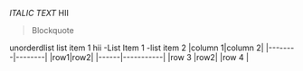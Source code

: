 *ITALIC TEXT*
HII
>Blockquote

unorderdlist
list item 1
hii
-List Item 1
-list item 2
|column 1|column 2|
|--------|--------|
|row1|row2|
|------|-----------|
|row    3 |row2|
|row 4 |
